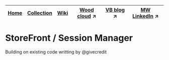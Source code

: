 |[Home](https://github.com/virtualizebrief)|[Collection](https://github.com/virtualizebrief/collection/blob/main/readme.md)|[Wiki](https://github.com/virtualizebrief/home/wiki)|[Wood cloud](https://marketplace.woodcloud.one/) :arrow_upper_right:|[VB blog](https://virtualizebrief.woodcloud.one/) :arrow_upper_right:|[MW LinkedIn](https://www.linkedin.com/in/michaelcharleswood/) :arrow_upper_right:
|---|---|---|---|---|---|

# StoreFront / Session Manager
Building on existing code writting by @givecredit
